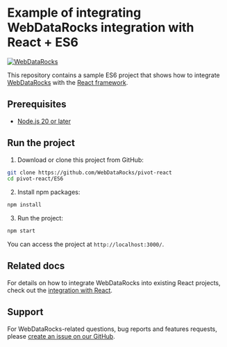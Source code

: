 # Example of integrating WebDataRocks integration with React + ES6

[![WebDataRocks](https://cdn.webdatarocks.com/readmes/react.png)](https://www.webdatarocks.com/?r=rm_react_es6)

This repository contains a sample ES6 project that shows how to integrate [WebDataRocks](https://www.webdatarocks.com/?r=rm_react_es6) with the [React framework](https://react.dev/).

## Prerequisites

- [Node.js 20 or later](https://nodejs.org/en/)

## Run the project

1. Download or clone this project from GitHub:
```bash
git clone https://github.com/WebDataRocks/pivot-react
cd pivot-react/ES6
```
2. Install npm packages:
```bash
npm install
```
3. Run the project:
```bash
npm start
```
You can access the project at `http://localhost:3000/`.

## Related docs

For details on how to integrate WebDataRocks into existing React projects, check out the [integration with React](https://www.webdatarocks.com/doc/react/how-to-start-online-reporting/?r=rm_react_es6).

## Support

For WebDataRocks-related questions, bug reports and features requests, please [create an issue on our GitHub](https://github.com/WebDataRocks/web-pivot-table/issues).
